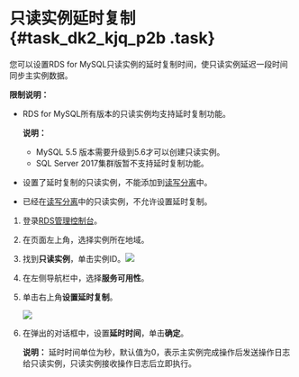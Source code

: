 # 只读实例延时复制 {#task_dk2_kjq_p2b .task}

您可以设置RDS for MySQL只读实例的延时复制时间，使只读实例延迟一段时间同步主实例数据。

**限制说明：**

-   RDS for MySQL所有版本的只读实例均支持延时复制功能。

    **说明：** 

    -   MySQL 5.5 版本需要升级到5.6才可以创建只读实例。
    -   SQL Server 2017集群版暂不支持延时复制功能。
-   设置了延时复制的只读实例，不能添加到[读写分离](intl.zh-CN/用户指南/读写分离/开通读写分离.md#)中。
-   已经在[读写分离](intl.zh-CN/用户指南/读写分离/开通读写分离.md#)中的只读实例，不允许设置延时复制。

1.  登录[RDS管理控制台](https://rds.console.aliyun.com/)。 
2.  在页面左上角，选择实例所在地域。 
3.  找到**只读实例**，单击实例ID。![](http://static-aliyun-doc.oss-cn-hangzhou.aliyuncs.com/assets/img/16823/154501567332820_zh-CN.png)

 
4.  在左侧导航栏中，选择**服务可用性**。 
5.  单击右上角**设置延时复制**。 

    ![](http://static-aliyun-doc.oss-cn-hangzhou.aliyuncs.com/assets/img/16823/15450156737825_zh-CN.png)

6.  在弹出的对话框中，设置**延时时间**，单击**确定**。 

    **说明：** 延时时间单位为秒，默认值为0，表示主实例完成操作后发送操作日志给只读实例，只读实例接收操作日志后立即执行。


